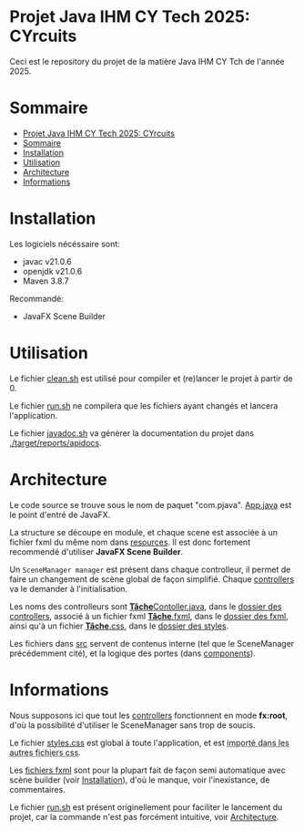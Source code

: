 # Projet Java IHM CY Tech 2025: CYrcuits

Ceci est le repository du projet de la matière Java IHM CY Tch de l'année 2025.

# Sommaire

- [Projet Java IHM CY Tech 2025: CYrcuits](#projet-java-ihm-cy-tech-2025-cyrcuits)
- [Sommaire](#sommaire)
- [Installation](#installation)
- [Utilisation](#utilisation)
- [Architecture](#architecture)
- [Informations](#informations)

# Installation

Les logiciels nécéssaire sont:  
- javac v21.0.6  
- openjdk v21.0.6  
- Maven 3.8.7  

Recommandé:  
- JavaFX Scene Builder  

# Utilisation

Le fichier [clean.sh](./clean.sh) est utilisé pour compiler et (re)lancer le projet à partir de 0.  

Le fichier [run.sh](/run.sh) ne compilera que les fichiers ayant changés et lancera l'application.  

Le fichier [javadoc.sh](/run.sh) va générer la documentation du projet dans [./target/reports/apidocs](./target/reports/apidocs/).  

# Architecture

Le code source se trouve sous le nom de paquet "com.pjava". [App.java](/src/main/java/org/openjfx/App.java) est le point d'entré de JavaFX.  

La structure se découpe en module, et chaque scene est associée à un fichier fxml du même nom dans [resources](/resources/). Il est donc fortement recommendé d'utiliser **JavaFX Scene Builder**.  

Un `SceneManager manager` est présent dans chaque controlleur, il permet de faire un changement de scène global de façon simplifié.
Chaque [controllers](./src/main/java/com/pjava/controllers/) va le demander à l'initialisation.  

Les noms des controlleurs sont <u>**Tâche**Contoller.java</u>, dans le [dossier des controllers](./src/main/java/com/pjava/controllers/), associé à un fichier fxml <u>**Tâche**.fxml</u>, dans le [dossier des fxml](./src/main/resources/fxml/), ainsi qu'à un fichier <u>**Tâche**.css</u>, dans le [dossier des styles](./src/main/resources/styles/).  

Les fichiers dans [src](./src/main/java/com/pjava/src/) servent de contenus interne (tel que le SceneManager précédemment cité), et la logique des portes (dans [components](./src/main/java/com/pjava/src/components/)).  

# Informations

Nous supposons ici que tout les [controllers](./src/main/java/com/pjava/controllers/) fonctionnent en mode **fx:root**, d'où la possibilité d'utiliser le SceneManager sans trop de soucis.  

Le fichier [styles.css](./src/main/resources/styles/styles.css) est global à toute l'application, et est <span style="text-decoration-style: dotted;text-decoration-line: underline;" title="Pas encore implémenté">importé dans les autres fichiers css</span>.  

Les [fichiers fxml](./src/main/resources/fxml/) sont pour la plupart fait de façon semi automatique avec scène builder (voir [Installation](#installation)), d'où le manque, voir l'inexistance, de commentaires.  

Le fichier [run.sh](./run.sh) est présent originellement pour faciliter le lancement du projet, car la commande n'est pas forcément intuitive, voir [Architecture](#architecture).  
